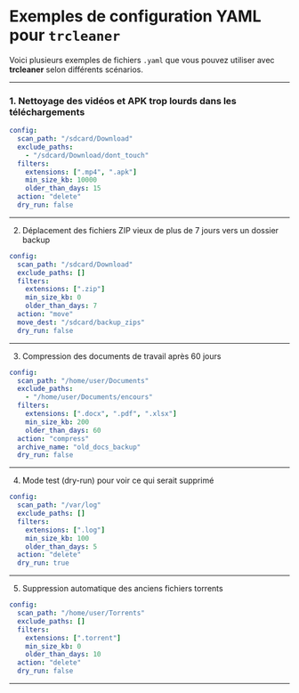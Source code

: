 # Exemples de configuration YAML pour `trcleaner`

Voici plusieurs exemples de fichiers `.yaml` que vous pouvez utiliser avec **trcleaner** selon différents scénarios.

---

### 1. Nettoyage des vidéos et APK trop lourds dans les téléchargements

```yaml
config:
  scan_path: "/sdcard/Download"
  exclude_paths:
    - "/sdcard/Download/dont_touch"
  filters:
    extensions: [".mp4", ".apk"]
    min_size_kb: 10000
    older_than_days: 15
  action: "delete"
  dry_run: false
```

---

2. Déplacement des fichiers ZIP vieux de plus de 7 jours vers un dossier backup

```yaml
config:
  scan_path: "/sdcard/Download"
  exclude_paths: []
  filters:
    extensions: [".zip"]
    min_size_kb: 0
    older_than_days: 7
  action: "move"
  move_dest: "/sdcard/backup_zips"
  dry_run: false
```

---

3. Compression des documents de travail après 60 jours

```yaml
config:
  scan_path: "/home/user/Documents"
  exclude_paths:
    - "/home/user/Documents/encours"
  filters:
    extensions: [".docx", ".pdf", ".xlsx"]
    min_size_kb: 200
    older_than_days: 60
  action: "compress"
  archive_name: "old_docs_backup"
  dry_run: false
```

---

4. Mode test (dry-run) pour voir ce qui serait supprimé

```yaml
config:
  scan_path: "/var/log"
  exclude_paths: []
  filters:
    extensions: [".log"]
    min_size_kb: 100
    older_than_days: 5
  action: "delete"
  dry_run: true
```

---

5. Suppression automatique des anciens fichiers torrents

```yaml
config:
  scan_path: "/home/user/Torrents"
  exclude_paths: []
  filters:
    extensions: [".torrent"]
    min_size_kb: 0
    older_than_days: 10
  action: "delete"
  dry_run: false
```

---
